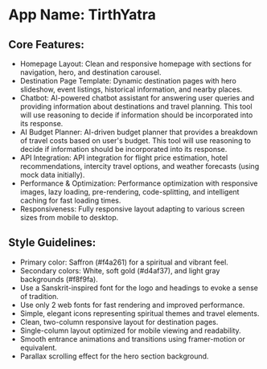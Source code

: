 # **App Name**: TirthYatra

## Core Features:

- Homepage Layout: Clean and responsive homepage with sections for navigation, hero, and destination carousel.
- Destination Page Template: Dynamic destination pages with hero slideshow, event listings, historical information, and nearby places.
- Chatbot: AI-powered chatbot assistant for answering user queries and providing information about destinations and travel planning. This tool will use reasoning to decide if information should be incorporated into its response.
- AI Budget Planner: AI-driven budget planner that provides a breakdown of travel costs based on user's budget. This tool will use reasoning to decide if information should be incorporated into its response.
- API Integration: API integration for flight price estimation, hotel recommendations, intercity travel options, and weather forecasts (using mock data initially).
- Performance & Optimization: Performance optimization with responsive images, lazy loading, pre-rendering, code-splitting, and intelligent caching for fast loading times.
- Responsiveness: Fully responsive layout adapting to various screen sizes from mobile to desktop.

## Style Guidelines:

- Primary color: Saffron (#f4a261) for a spiritual and vibrant feel.
- Secondary colors: White, soft gold (#d4af37), and light gray backgrounds (#f8f9fa).
- Use a Sanskrit-inspired font for the logo and headings to evoke a sense of tradition.
- Use only 2 web fonts for fast rendering and improved performance.
- Simple, elegant icons representing spiritual themes and travel elements.
- Clean, two-column responsive layout for destination pages.
- Single-column layout optimized for mobile viewing and readability.
- Smooth entrance animations and transitions using framer-motion or equivalent.
- Parallax scrolling effect for the hero section background.
